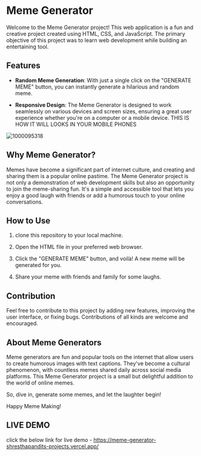 # Meme Generator

Welcome to the Meme Generator project! This web application is a fun and creative project created using HTML, CSS, and JavaScript. The primary objective of this project was to learn web development while building an entertaining tool.

## Features

- **Random Meme Generation**: With just a single click on the "GENERATE MEME" button, you can instantly generate a hilarious and random meme.

- **Responsive Design**: The Meme Generator is designed to work seamlessly on various devices and screen sizes, ensuring a great user experience whether you're on a computer or a mobile device.
THIS IS HOW IT WILL LOOKS IN YOUR MOBILE PHONES

![1000095318](https://github.com/shresthaPandit/Meme_Generator/assets/145762326/bd9c5fa7-c516-495f-98e8-85e40110cdcb)

## Why Meme Generator?

Memes have become a significant part of internet culture, and creating and sharing them is a popular online pastime. The Meme Generator project is not only a demonstration of web development skills but also an opportunity to join the meme-sharing fun. It's a simple and accessible tool that lets you enjoy a good laugh with friends or add a humorous touch to your online conversations.

## How to Use

1. clone this repository to your local machine.

2. Open the HTML file in your preferred web browser.

3. Click the "GENERATE MEME" button, and voilà! A new meme will be generated for you.

4. Share your meme with friends and family for some laughs.

## Contribution

Feel free to contribute to this project by adding new features, improving the user interface, or fixing bugs. Contributions of all kinds are welcome and encouraged.


## About Meme Generators

Meme generators are fun and popular tools on the internet that allow users to create humorous images with text captions. They've become a cultural phenomenon, with countless memes shared daily across social media platforms. This Meme Generator project is a small but delightful addition to the world of online memes.

So, dive in, generate some memes, and let the laughter begin!

Happy Meme Making!
## LIVE DEMO 
click the below link for live demo -
https://meme-generator-shresthapandits-projects.vercel.app/
